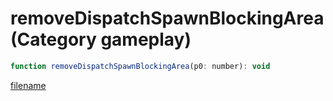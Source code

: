 # removeDispatchSpawnBlockingArea (Category gameplay)

```js
function removeDispatchSpawnBlockingArea(p0: number): void
```

[filename](removeDispatchSpawnBlockingArea_m.md ':include')